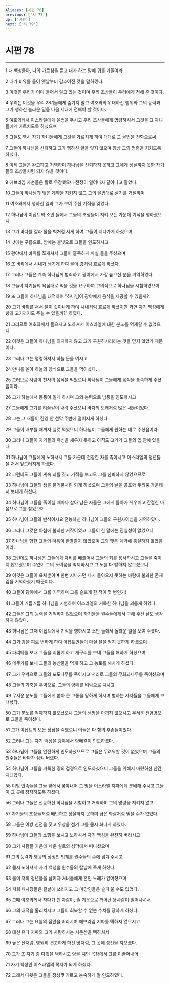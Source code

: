 ```yaml
---
Aliases: [시편 78]
previous: ['시 77']
up: ['시편']
next: ['시 79']
---
```

# 시편 78

***


1 내 백성들아, 나의 가르침을 듣고 내가 하는 말에 귀를 기울여라 

2 내가 비유를 들어 옛날부터 감추어진 것을 말하겠다. 

3 이것은 우리가 이미 들어서 알고 있는 것이며 우리 조상들이 우리에게 전해 준 것이다. 

4 우리는 이것을 우리 자녀들에게 숨기지 말고 여호와의 위대하신 행위와 그의 능력과 그가 행하신 놀라운 일을 다음 세대에 전해야 할 것이다. 

5 여호와께서 이스라엘에게 율법을 주시고 우리 조상들에게 명령하셔서 그것을 그 자녀들에게 가르치도록 하셨으며 

6 그들도 역시 자기 자녀들에게 그것을 가르치게 하여 대대로 그 율법을 전함으로써 

7 그들이 하나님을 신뢰하고 그가 행하신 일을 잊지 않으며 항상 그의 명령을 지키도록 하셨다. 

8 이제 그들은 완고하고 거역하며 하나님을 신뢰하지 못하고 그에게 성실하지 못한 자기들의 조상들처럼 되지 않을 것이다. 

9 에브라임 자손들은 활로 무장했으나 전쟁이 일어나자 달아나고 말았다. 

10 그들이 하나님과 맺은 계약을 지키지 않고 그의 율법대로 살기를 거절하며 

11 여호와께서 행하신 일과 그가 보여 주신 기적을 잊었다. 

12 하나님이 이집트의 소안 들에서 그들의 조상들이 지켜 보는 가운데 기적을 행하셨으니 

13 그가 바다를 갈라 물을 벽처럼 서게 하여 그들이 지나가게 하셨으며 

14 낮에는 구름으로, 밤에는 불빛으로 그들을 인도하시고 

15 광야에서 바위를 쪼개셔서 그들이 흡족하게 마실 물을 주셨으며 

16 또 바위에서 시내가 생기게 하여 물이 강처럼 흐르게 하셨다. 

17 그러나 그들은 계속 하나님께 범죄하고 광야에서 가장 높으신 분을 거역하였다. 

18 그들이 자기들의 욕심대로 먹을 것을 요구하여 고의적으로 하나님을 시험하였으며 

19 또 그들이 하나님을 대적하여 "하나님이 광야에서 음식을 제공할 수 있을까? 

20 그가 바위를 쳐서 물이 솟아나게 하여 시내처럼 흐르게 하셨지만 과연 자기 백성에게 빵과 고기까지도 주실 수 있을까?" 하였다. 

21 그러므로 여호와께서 들으시고 노하셔서 이스라엘에 대한 분노를 억제할 수 없었으니 

22 이것은 그들이 하나님을 의지하지 않고 그가 구원하시리라는 것을 믿지 않았기 때문이다. 

23 그러나 그는 명령하셔서 하늘 문을 여시고 

24 만나를 쏟아 하늘의 양식으로 그들을 먹이셨다. 

25 그러므로 사람이 천사의 음식을 먹었으니 하나님이 그들에게 음식을 풍족하게 주셨음이라. 

26 그가 하늘에서 동풍이 일게 하시며 그의 능력으로 남풍을 인도하시고 

27 그들에게 고기를 티끌같이 내려 주셨으니 바다의 모래처럼 많은 새들이었다. 

28 그는 그 새들이 진영 안 천막 주변에 떨어지게 하셨다. 

29 그들이 배부를 때까지 실컷 먹었으니 하나님이 그들에게 원하는 대로 주셨음이라. 

30 그러나 그들이 자기들의 욕심을 채우지 못하고 아직도 고기가 그들의 입 안에 있을 때 

31 하나님이 그들에게 노하셔서 그들 가운데 건장한 자를 죽이시고 이스라엘의 청년들을 쳐서 엎드러지게 하셨다. 

32 그런데도 그들이 계속 죄를 짓고 기적을 보고도 그를 신뢰하지 않았으므로 

33 하나님이 그들의 생을 물거품처럼 되게 하셨으며 그들의 날을 공포와 두려움 가운데서 보내게 하셨다. 

34 하나님이 그들을 죽이실 때마다 살아 남은 자들은 그에게 돌아가 뉘우치고 간절한 마음으로 그를 찾았으며 

35 하나님이 그들의 반석이시요 전능하신 하나님이 그들의 구원자이심을 기억하였다. 

36 그러나 그것은 아첨에 불과한 거짓이었고 그들이 한 말에는 진실성이 없었으니 

37 하나님을 향한 그들의 마음이 한결같지 않았으며 그와 맺은 계약에 충실하지 않았음이라. 

38 그런데도 하나님은 그들에게 자비를 베풀어서 그들의 죄를 용서하시고 그들을 죽이지 않으셨으며 수없이 그의 노여움을 억제하시고 그 노를 다 발하지 않으셨으니 

39 이것은 그들이 육체뿐이며 한번 지나가면 다시 돌아오지 못하는 바람에 불과한 존재임을 기억하셨기 때문이다. 

40 그들이 광야에서 그를 거역하며 그를 슬프게 한 적이 몇 번인가! 

41 그들이 거듭거듭 하나님을 시험하여 이스라엘의 거룩한 하나님을 괴롭게 하였다. 

42 그들은 그의 능력을 기억하지 않았으며 자기들을 원수들에게서 구해 주신 날도 생각하지 않았다. 

43 하나님은 그때 이집트에서 기적을 행하시고 소안 들에서 놀라운 일을 보여 주셨다. 

44 그가 강을 피로 변하게 하여 이집트인들이 마실 물을 얻지 못하게 하셨으며 

45 파리떼를 보내 그들을 괴롭게 하고 개구리를 보내 그들을 해하게 하셨으며 

46 메뚜기를 보내 그들의 농산물을 먹게 하고 그 농토를 해치게 하셨다. 

47 그가 우박으로 그들의 포도나무를 죽이시고 서리로 그들의 무화과나무를 죽이셨으며 

48 그들의 가축을 우박으로, 그들의 양떼를 벼락으로 치시고 

49 무서운 분노를 그들에게 쏟아 큰 고통을 당하게 하시며 벌하는 사자들을 그들에게 보내셨다. 

50 그가 분노를 억제하지 않으셨으니 그들의 생명을 아끼지 않으시고 무서운 전염병으로 그들을 죽이셨다. 

51 그가 이집트의 모든 장남을 죽였으니 이들은 다 함의 후손들이었다. 

52 그러나 그는 자기 백성을 광야에서 양떼같이 인도하셨다. 

53 하나님이 그들을 안전하게 인도하셨으므로 그들은 두려워할 것이 없었으며 그들의 원수들은 바다가 삼켜 버렸다. 

54 하나님이 그들을 거룩한 땅의 접경으로 인도하셨으니 그들을 위해서 마련하신 산간 지대였다. 

55 이방 민족들을 그들 앞에서 쫓아내어 그 땅을 이스라엘 지파에게 분배해 주시고 그들이 그 곳에 정착하도록 하셨다. 

56 그러나 그들은 전능하신 하나님을 시험하고 거역하며 그의 명령을 지키지 않고 

57 자기들의 조상들처럼 배반하고 성실하지 못하며 굽은 화살처럼 믿을 수가 없었다. 

58 그들은 이방 신전을 짓고 우상을 섬겨 그를 몹시 화나게 하였다. 

59 하나님이 그들의 소행을 보시고 노하셔서 자기 백성을 완전히 버리시고 

60 그가 사람들 가운데 세운 실로의 성막에서 떠나셨으며 

61 그의 능력과 영광의 상징인 법궤를 원수들의 손에 넘겨 주시고 

62 몹시 노하셔서 자기 백성을 원수들의 칼날에 죽게 하셨다. 

63 불이 저희 청년들을 삼키자 처녀들에게 혼인 노래가 없어졌으며 

64 저희 제사장들은 칼날에 쓰러지고 그 미망인들은 슬피 울 수도 없었다. 

65 그때 여호와께서 자다가 깬 자같이, 술 기운으로 깨어난 용사같이 일어나셔서 

66 그의 대적을 물리치시고 그들이 회복할 수 없는 수치를 당하게 하셨다. 

67 그러나 그는 요셉의 집안을 버리시며 에브라임 지파를 택하지 않으시고 

68 대신 유다 지파와 그가 사랑하시는 시온산을 택하셔서 

69 높은 산처럼, 영원히 견고하게 하신 땅처럼, 그 곳에 성전을 지으셨다. 

70 그가 또 자기 종 다윗을 택하시고 양을 치던 목장에서 그를 이끌어내어 

71 자기 백성인 이스라엘의 목자가 되게 하셨다. 

72 그래서 다윗은 그들을 정성껏 기르고 능숙하게 잘 인도하였다.
